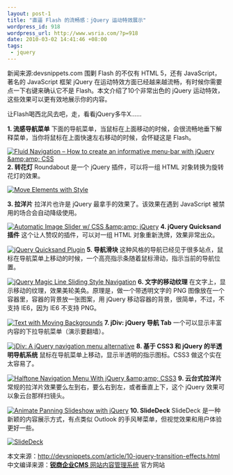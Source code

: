```yaml
--- 
layout: post-1
title: "直逼 Flash 的流畅感：jQuery 运动特效展示"
wordpress_id: 918
wordpress_url: http://www.wsria.com/?p=918
date: 2010-03-02 14:41:46 +08:00
tags: 
 - jquery
---
```

新闻来源:devsnippets.com
围剿 Flash 的不仅有 HTML 5，还有 JavaScript，著名的 JavaScript 框架 jQuery 在运动特效方面已经越来越流畅，有时候你需要点一下右键来确认它不是 Flash。本文介绍了10个非常出色的 jQuery 运动特效，这些效果可以更有效地展示你的内容。

让Flash喝西北风去吧，走，看看jQuery多牛X……

<!--more-->

<strong>1. 流感导航菜单</strong>
下面的导航菜单，当鼠标在上面移动的时候，会很流畅地垂下解释菜单，当你将鼠标在上面快速左右移动的时候，会怀疑这是 Flash。

<a href="http://addyosmani.com/resources/fluid-menu/fluid-menu.html"><img src="http://devsnippets.com/img/jquery-magic/jquery-01.jpg" alt="Fluid  Navigation – How to create an informative menu-bar with jQuery &amp;amp;amp;  CSS" /></a>
<strong>2. 转花灯</strong>
Roundabout 是一个 jQuery 插件，可以将一组 HTML 对象转换为旋转花灯的效果。

<a href="http://fredhq.com/projects/roundabout/#demo"><img src="http://devsnippets.com/img/jquery-magic/jquery-02.jpg" alt="Move  Elements with Style" /></a>

<strong>3. 拉洋片</strong>
拉洋片也许是 jQuery 最拿手的效果了。该效果在遇到 JavaScript 被禁用的场合会自动降级使用。

<a href="http://www.sohtanaka.com/web-design/examples/image-slider/"><img src="http://devsnippets.com/img/jquery-magic/jquery-03.jpg" alt="Automatic Image Slider w/ CSS &amp;amp;amp; jQuery" /></a>
<strong>4. jQuery Quicksand 插件</strong>
这个让人赞叹的插件，可以对一组 HTML 对象重新洗牌，效果非常出众。

<a href="http://razorjack.net/quicksand/demos/one-set-clone.html"><img src="http://devsnippets.com/img/jquery-magic/jquery-04.jpg" alt="jQuery  Quicksand Plugin" /></a>
<strong>5. 导航滑块</strong>
这种风格的导航已经见于很多站点，鼠标在导航菜单上移动的时候，一个高亮指示条随着鼠标滑动，指示当前的导航位置。

<a href="http://css-tricks.com/examples/MagicLine/"><img src="http://devsnippets.com/img/jquery-magic/jquery-05.jpg" alt="jQuery  Magic Line Sliding Style Navigation" /></a>
<strong>6. 文字的移动纹理</strong>
在文字上，显示移动的纹理，效果美轮美奂。原理是，做一个带透明文字的 PNG 图像放在一个容器里，容器的背景放一张图案，用 jQuery 移动容器的背景，很简单，不过，不支持 IE6，因为 IE6 不支持 PNG。

<a href="http://www.gayadesign.com/scripts/textmovingbg/"><img src="http://devsnippets.com/img/jquery-magic/jquery-06.jpg" alt="Text  with Moving Backgrounds" /></a>
<strong>7. jDiv: jQuery 导航 Tab</strong>
一个可以显示丰富内容的下拉导航菜单（演示要翻墙）。

<a href="http://www.skyrocketlabs.com/categories/tutorials/jdiv/demo/index.html"><img src="http://devsnippets.com/img/jquery-magic/jquery-07.jpg" alt="jDiv: A  jQuery navigation menu alternative" /></a>
<strong>8. 基于 CSS3 和 jQuery 的半透明导航系统</strong>
鼠标在导航菜单上移动，显示半透明的指示图标。CSS3 做这个实在太容易了。

<a href="http://demo.tutorialzine.com/2010/01/halftone-navigation-menu-jquery-css/demo.html"><img src="http://devsnippets.com/img/jquery-magic/jquery-08.jpg" alt="Halftone Navigation Menu With jQuery &amp;amp;amp; CSS3" /></a>
<strong>9. 云台式拉洋片</strong>
常规的拉洋片效果要么左到右，要么右到左，或者垂直上下，这个 jQuery 效果可以象云台那样扫镜头。

<a href="http://s3.amazonaws.com/buildinternet/live-tutorials/panning-slideshow/panning-slideshow.htm"><img src="http://devsnippets.com/img/jquery-magic/jquery-09.jpg" alt="Animate Panning Slideshow with jQuery" /></a>
<strong>10. SlideDeck</strong>
SlideDeck 是一种新颖的内容展示方式，有点类似 Outlook 的手风琴菜单，但视觉效果和用户体验更好一些。

<a href="http://www.slidedeck.com/"><img src="http://devsnippets.com/img/jquery-magic/jquery-10.jpg" alt="SlideDeck" /></a>

本文来源：<a href="http://devsnippets.com/article/10-jquery-transition-effects.html">http://devsnippets.com/article/10-jquery-transition-effects.html</a>
中文编译来源：<a href="http://www.comsharp.com/"><strong>锐商企业CMS</strong> 网站内容管理系统</a> 官方网站
